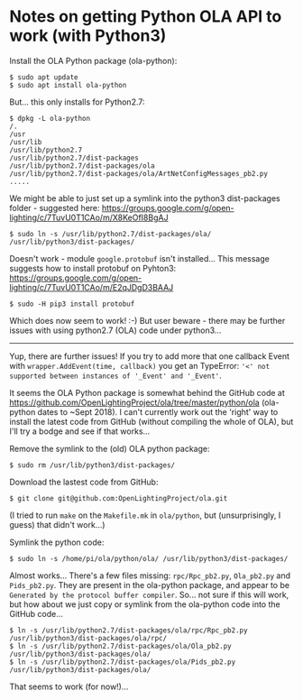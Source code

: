 # Notes on getting Python OLA API to work (with Python3)

Install the OLA Python package (ola-python):
```
$ sudo apt update
$ sudo apt install ola-python
```

But... this only installs for Python2.7:
```
$ dpkg -L ola-python
/.
/usr
/usr/lib
/usr/lib/python2.7
/usr/lib/python2.7/dist-packages
/usr/lib/python2.7/dist-packages/ola
/usr/lib/python2.7/dist-packages/ola/ArtNetConfigMessages_pb2.py
.....
```

We might be able to just set up a symlink into the python3 dist-packages folder - suggested here:
https://groups.google.com/g/open-lighting/c/7TuvU0T1CAo/m/X8KeOfI8BgAJ
```
$ sudo ln -s /usr/lib/python2.7/dist-packages/ola/ /usr/lib/python3/dist-packages/
```

Doesn't work - module `google.protobuf` isn't installed...
This message suggests how to install protobuf on Pyhton3:
https://groups.google.com/g/open-lighting/c/7TuvU0T1CAo/m/E2qJDgD3BAAJ
```
$ sudo -H pip3 install protobuf
```

Which does now seem to work! :-)
But user beware - there may be further issues with using python2.7 (OLA) code under python3...

-----

Yup, there are further issues!  If you try to add more that one callback Event with `wrapper.AddEvent(time, callback)` you get an TypeError: `'<' not supported between instances of '_Event' and '_Event'`.

It seems the OLA Python package is somewhat behind the GitHub code at https://github.com/OpenLightingProject/ola/tree/master/python/ola (ola-python dates to ~Sept 2018).  I can't currently work out the 'right' way to install the latest code from GitHub (without compiling the whole of OLA), but I'll try a bodge and see if that works...

Remove the symlink to the (old) OLA python package:
```
$ sudo rm /usr/lib/python3/dist-packages/
```

Download the lastest code from GitHub:
```
$ git clone git@github.com:OpenLightingProject/ola.git
```
(I tried to run `make` on the `Makefile.mk` in `ola/python`, but (unsurprisingly, I guess) that didn't work...)

Symlink the python code:
```
$ sudo ln -s /home/pi/ola/python/ola/ /usr/lib/python3/dist-packages/
```

Almost works... There's a few files missing: `rpc/Rpc_pb2.py`, `Ola_pb2.py` and `Pids_pb2.py`.  They are present in the ola-python package, and appear to be `Generated by the protocol buffer compiler`.  So... not sure if this will work, but how about we just copy or symlink from the ola-python code into the GitHub code...
```
$ ln -s /usr/lib/python2.7/dist-packages/ola/rpc/Rpc_pb2.py /usr/lib/python3/dist-packages/ola/rpc/
$ ln -s /usr/lib/python2.7/dist-packages/ola/Ola_pb2.py /usr/lib/python3/dist-packages/ola/
$ ln -s /usr/lib/python2.7/dist-packages/ola/Pids_pb2.py /usr/lib/python3/dist-packages/ola/
```

That seems to work (for now!)...